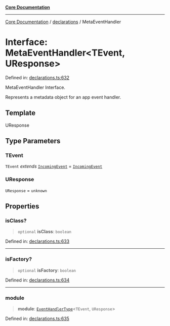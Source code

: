 [**Core Documentation**](../../README.md)

***

[Core Documentation](../../README.md) / [declarations](../README.md) / MetaEventHandler

# Interface: MetaEventHandler\<TEvent, UResponse\>

Defined in: [declarations.ts:632](https://github.com/stonemjs/core/blob/3581a30de158e951ead319c3cc6abead0be9639f/src/declarations.ts#L632)

MetaEventHandler Interface.

Represents a metadata object for an app event handler.

## Template

UResponse

## Type Parameters

### TEvent

`TEvent` *extends* [`IncomingEvent`](../../events/IncomingEvent/classes/IncomingEvent.md) = [`IncomingEvent`](../../events/IncomingEvent/classes/IncomingEvent.md)

### UResponse

`UResponse` = `unknown`

## Properties

### isClass?

> `optional` **isClass**: `boolean`

Defined in: [declarations.ts:633](https://github.com/stonemjs/core/blob/3581a30de158e951ead319c3cc6abead0be9639f/src/declarations.ts#L633)

***

### isFactory?

> `optional` **isFactory**: `boolean`

Defined in: [declarations.ts:634](https://github.com/stonemjs/core/blob/3581a30de158e951ead319c3cc6abead0be9639f/src/declarations.ts#L634)

***

### module

> **module**: [`EventHandlerType`](../type-aliases/EventHandlerType.md)\<`TEvent`, `UResponse`\>

Defined in: [declarations.ts:635](https://github.com/stonemjs/core/blob/3581a30de158e951ead319c3cc6abead0be9639f/src/declarations.ts#L635)
